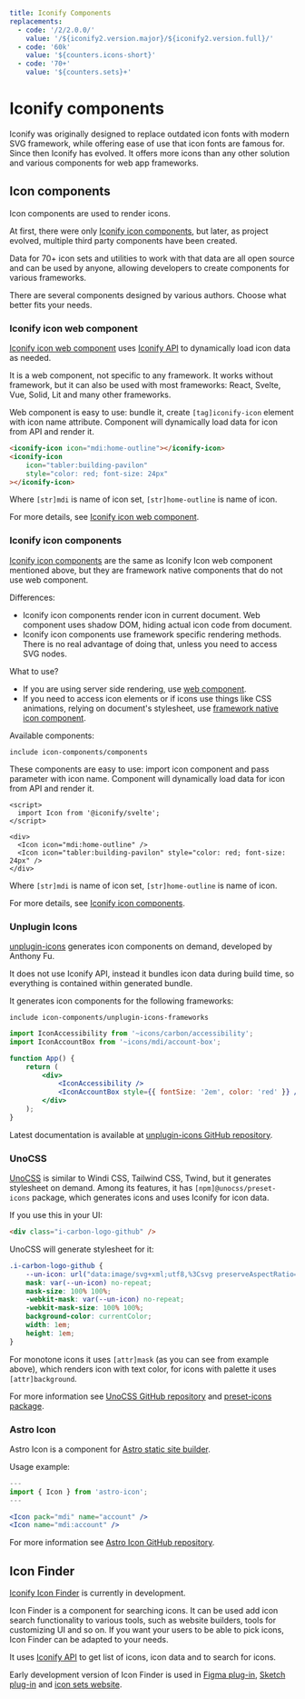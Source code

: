```yaml
title: Iconify Components
replacements:
  - code: '/2/2.0.0/'
    value: '/${iconify2.version.major}/${iconify2.version.full}/'
  - code: '60k'
    value: '${counters.icons-short}'
  - code: '70+'
    value: '${counters.sets}+'
```

# Iconify components

Iconify was originally designed to replace outdated icon fonts with modern SVG framework, while offering ease of use that icon fonts are famous for. Since then Iconify has evolved. It offers more icons than any other solution and various components for web app frameworks.

## Icon components

Icon components are used to render icons.

At first, there were only [Iconify icon components](../icon-components/index.md), but later, as project evolved, multiple third party components have been created.

Data for 70+ icon sets and utilities to work with that data are all open source and can be used by anyone, allowing developers to create components for various frameworks.

There are several components designed by various authors. Choose what better fits your needs.

### Iconify icon web component

[Iconify icon web component](../iconify-icon/index.md) uses [Iconify API](../api/index.md) to dynamically load icon data as needed.

It is a web component, not specific to any framework. It works without framework, but it can also be used with most frameworks: React, Svelte, Vue, Solid, Lit and many other frameworks.

Web component is easy to use: bundle it, create `[tag]iconify-icon` element with icon name attribute. Component will dynamically load data for icon from API and render it.

```html
<iconify-icon icon="mdi:home-outline"></iconify-icon>
<iconify-icon
	icon="tabler:building-pavilon"
	style="color: red; font-size: 24px"
></iconify-icon>
```

Where `[str]mdi` is name of icon set, `[str]home-outline` is name of icon.

For more details, see [Iconify icon web component](../iconify-icon/index.md).

### Iconify icon components

[Iconify icon components](../icon-components/index.md) are the same as Iconify Icon web component mentioned above, but they are framework native components that do not use web component.

Differences:

- Iconify icon components render icon in current document. Web component uses shadow DOM, hiding actual icon code from document.
- Iconify icon components use framework specific rendering methods. There is no real advantage of doing that, unless you need to access SVG nodes.

What to use?

- If you are using server side rendering, use [web component](../iconify-icon/index.md#ssr).
- If you need to access icon elements or if icons use things like CSS animations, relying on document's stylesheet, use [framework native icon component](../icon-components/index.md).

Available components:

`include icon-components/components`

These components are easy to use: import icon component and pass parameter with icon name. Component will dynamically load data for icon from API and render it.

```svelte
<script>
  import Icon from '@iconify/svelte';
</script>

<div>
  <Icon icon="mdi:home-outline" />
  <Icon icon="tabler:building-pavilon" style="color: red; font-size: 24px" />
</div>
```

Where `[str]mdi` is name of icon set, `[str]home-outline` is name of icon.

For more details, see [Iconify icon components](../icon-components/index.md).

### Unplugin Icons

[unplugin-icons](../icon-components/unplugin-icons.md) generates icon components on demand, developed by Anthony Fu.

It does not use Iconify API, instead it bundles icon data during build time, so everything is contained within generated bundle.

It generates icon components for the following frameworks:

`include icon-components/unplugin-icons-frameworks`

```jsx
import IconAccessibility from '~icons/carbon/accessibility';
import IconAccountBox from '~icons/mdi/account-box';

function App() {
	return (
		<div>
			<IconAccessibility />
			<IconAccountBox style={{ fontSize: '2em', color: 'red' }} />
		</div>
	);
}
```

Latest documentation is available at [unplugin-icons GitHub repository](https://github.com/antfu/unplugin-icons).

### UnoCSS

[UnoCSS](../icon-components/unocss.md) is similar to Windi CSS, Tailwind CSS, Twind, but it generates stylesheet on demand. Among its features, it has `[npm]@unocss/preset-icons` package, which generates icons and uses Iconify for icon data.

If you use this in your UI:

```html
<div class="i-carbon-logo-github" />
```

UnoCSS will generate stylesheet for it:

```css
.i-carbon-logo-github {
	--un-icon: url("data:image/svg+xml;utf8,%3Csvg preserveAspectRatio='xMidYMid meet' viewBox='0 0 32 32' width='1em' height='1em' xmlns='http://www.w3.org/2000/svg' %3E%3Cpath fill='currentColor' fill-rule='evenodd' d='M16 2a14 14 0 0 0-4.43 27.28c.7.13 1-.3 1-.67v-2.38c-3.89.84-4.71-1.88-4.71-1.88a3.71 3.71 0 0 0-1.62-2.05c-1.27-.86.1-.85.1-.85a2.94 2.94 0 0 1 2.14 1.45a3 3 0 0 0 4.08 1.16a2.93 2.93 0 0 1 .88-1.87c-3.1-.36-6.37-1.56-6.37-6.92a5.4 5.4 0 0 1 1.44-3.76a5 5 0 0 1 .14-3.7s1.17-.38 3.85 1.43a13.3 13.3 0 0 1 7 0c2.67-1.81 3.84-1.43 3.84-1.43a5 5 0 0 1 .14 3.7a5.4 5.4 0 0 1 1.44 3.76c0 5.38-3.27 6.56-6.39 6.91a3.33 3.33 0 0 1 .95 2.59v3.84c0 .46.25.81 1 .67A14 14 0 0 0 16 2Z'/%3E%3C/svg%3E");
	mask: var(--un-icon) no-repeat;
	mask-size: 100% 100%;
	-webkit-mask: var(--un-icon) no-repeat;
	-webkit-mask-size: 100% 100%;
	background-color: currentColor;
	width: 1em;
	height: 1em;
}
```

For monotone icons it uses `[attr]mask` (as you can see from example above), which renders icon with text color, for icons with palette it uses `[attr]background`.

For more information see [UnoCSS GitHub repository](https://github.com/unocss/unocss) and [preset-icons package](https://github.com/unocss/unocss/tree/main/packages/preset-icons/).

### Astro Icon

Astro Icon is a component for [Astro static site builder](https://github.com/withastro/astro).

Usage example:

```jsx
---
import { Icon } from 'astro-icon';
---

<Icon pack="mdi" name="account" />
<Icon name="mdi:account" />
```

For more information see [Astro Icon GitHub repository](https://github.com/natemoo-re/astro-icon).

## Icon Finder

[Iconify Icon Finder](../icon-finder/index.md) is currently in development.

Icon Finder is a component for searching icons. It can be used add icon search functionality to various tools, such as website builders, tools for customizing UI and so on. If you want your users to be able to pick icons, Icon Finder can be adapted to your needs.

It uses [Iconify API](../api/index.md) to get list of icons, icon data and to search for icons.

Early development version of Icon Finder is used in [Figma plug-in](../design/figma/index.md), [Sketch plug-in](../design/sketch/index.md) and [icon sets website](https://icon-sets.iconify.design/).
